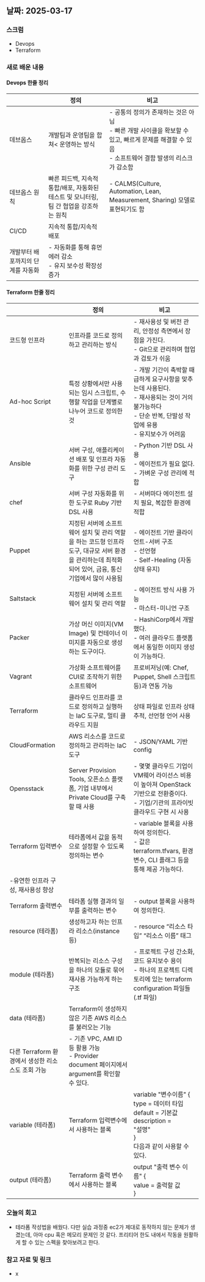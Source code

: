 ## 날짜: 2025-03-17

### 스크럼
- Devops
- Terraform
  
### 새로 배운 내용
#### Devops 한줄 정리

|  | 정의 | 비고 |
| --- | --- | --- |
| 데브옵스 | 개발팀과 운영팀을 합쳐< 운영하는 방식 | - 공통의 정의가 존재하는 것은 아님 <br>- 빠른 개발 사이클을 확보할 수 있고, 빠르게 문제를 해결할 수 있음<br>- 소프트웨어 결함 발생의 리스크가 감소함 |
| 데브옵스 원칙 | 빠른 피드백, 지속적 통합/배포, 자동화된 테스트 및 모니터링, 팀 간 협업을 강조하는 원칙 | - CALMS(Culture, Automation, Lean, Measurement, Sharing) 모델로 표현되기도 함 |
| CI/CD | 지속적 통합/지속적 배포
개발부터 배포까지의 단계를 자동화 | - 자동화를 통해 휴먼 에러 감소 <br>- 유지 보수성 확장성 증가 |

#### Terraform 한줄 정리
|  | 정의 | 비고 |
| --- | --- | --- |
| 코드형 인프라 | 인프라를 코드로 정의하고 관리하는 방식 | - 재사용성 및 버전 관리, 안정성 측면에서 장점을 가진다. <br>- Git으로 관리하며 협업과 검토가 쉬움 |
| Ad-hoc Script | 특정 상황에서만 사용되는 임시 스크립트, 수행할 작업을 단계별로 나누어 코드로 정의한 것 | - 개발 기간이 촉박할 때 급하게 요구사항을 맞추는데 사용된다.<br>- 재사용되는 것이 거의 불가능하다<br>- 단순 반복, 단발성 작업에 유용<br>- 유지보수가 어려움 |
| Ansible | 서버 구성, 애플리케이션 배포 및 인프라 자동화를 위한 구성 관리 도구 | -  Python 기반 DSL 사용<br>- 에이전트가 필요 없다.<br>- 가벼운 구성 관리에 적합 |
| chef | 서버 구성 자동화를 위한 도구로 Ruby 기반 DSL 사용 | - 서버마다 에이전트 설치 필요, 복잡한 환경에 적합 |
| Puppet | 지정된 서버에 소프트웨어 설치 및 관리 역할을 하는 코드형 인프라 도구, 대규모 서버 환경을 관리하는데 최적화되어 있어, 금융, 통신 기업에서 많이 사용됨 | - 에이전트 기반 클라이언트-서버 구조<br>- 선언형<br>- Self-Healing (자동 상태 유지) |
| Saltstack | 지정된 서버에 소프트웨어 설치 및 관리 역할 | - 에이전트 방식 사용 가능<br>- 마스터-미니언 구조 |
| Packer  | 가상 머신 이미지(VM Image) 및 컨테이너 이미지를 자동으로 생성하는 도구이다. | - HashiCorp에서 개발했다.<br>- 여러 클라우드 플랫폼에서 동일한 이미지 생성이 가능하다. |
| Vagrant | 가상화 소프트웨어를 CUI로 조작하기 위한 소프트웨어 | 프로비저닝(예: Chef, Puppet, Shell 스크립트 등)과 연동 가능 |
| Terraform | 클라우드 인프라를 코드로 정의하고 실행하는 IaC 도구로, 멀티 클라우드 지원 | 상태 파일로 인프라 상태 추적, 선언형 언어 사용 |
| CloudFormation | AWS 리소스를 코드로 정의하고 관리하는 IaC 도구 | - JSON/YAML 기반 config |
| Opensstack | Server Provision Tools, 오픈소스 플랫폼, 기업 내부에서 Private Cloud를 구축할 때 사용 | - 몇몇 클라우드 기업이 VM웨어 라이선스 비용이 높아져 OpenStack기반으로 전환중이다.<br>- 기업/기관의 프라이빗 클라우드 구현 시 사용 |
| Terraform 입력변수 | 테라폼에서 값을 동적으로 설정할 수 있도록 정의하는 변수 | - variable 블록을 사용하여 정의한다.<br>- 값은 terraform.tfvars, 환경변수, CLI 플래그 등을 통해 제공 가능하다.
-유연한 인프라 구성, 재사용성 향상 |
| Terraform 출력변수 | 테라폼 실행 결과의 일부를 출력하는 변수 | - output 블록을 사용하여 정의한다. |
| resource (테라폼) | 생성하고자 하는 인프라 리소스(instance 등) | - resource “리소스 타입” “리소스 이름” 태그 |
| module (테라폼) | 반복되는 리소스 구성을 하나의 모듈로 묶어 재사용 가능하게 하는 구조 | - 프로젝트 구성 간소화, 코드 유지보수 용이<br>- 하나의 프로젝트 디렉토리에 있는 terraform configuration 파일들(.tf 파일) |
| data (테라폼) | Terraform이 생성하지 않은 기존 AWS 리소스를 불러오는 기능
다른 Terraform 환경에서 생성한 리소스도 조회 가능 | - 기존 VPC, AMI ID 등 활용 가능<br>- Provider document 페이지에서 argument를 확인할 수 있다. |
| variable (테라폼) | Terraform 입력변수에서 사용하는 블록 | variable "변수이름" {<br>type    = 데이터 타입<br>default = 기본값<br>description = <br>"설명"<br>}<br>다음과 같이 사용할 수 있다. |
| output (테라폼) | Terraform 출력 변수에서 사용하는 블록 | output "출력 변수 이름" {<br>value = 출력할 값<br>} |

### 오늘의 회고
- 테라폼 작성법을 배웠다. 다만 실습 과정중 ec2가 제대로 동작하지 않는 문제가 생겼는데, 아마 cpu 혹은 메모리 문제인 것 같다. 프리티어 한도 내에서 작동을 원활하게 할 수 있는 스펙을 찾아보려고 한다.

### 참고 자료 및 링크
- x